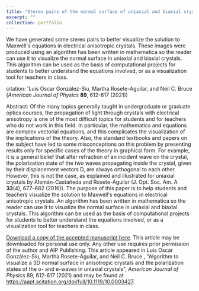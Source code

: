 ```yaml
---
title: "Stereo pairs of the normal surface of uniaxial and biaxial crystals"
excerpt: ""
collection: portfolio
---
```


We have generated some stereo pairs to better visualize the solution to Maxwell's equations in electrical anisotropic crystals. These images were produced using an algorithm has been written in mathematica so the reader can use it to visualize the normal surface in uniaxial and biaxial crystals. This algorithm can be used as the basis of computational projects for students to better understand the equations involved, or as a visualization tool for teachers in class.

citation: 'Luis Oscar González-Siu, Martha Rosete-Aguilar, and Neil C. Bruce (<i>American Journal of Physics</i> <b>89</b>, 612-617 (2021))

Abstract: Of the many topics generally taught in undergraduate or graduate optics courses, the propagation of light through crystals with electrical anisotropy is one of the most difficult topics for students and for teachers who do not work in this field. In particular, the mathematics and equations are complex vectorial equations, and this complicates the visualization of the implications of the theory. Also, the standard textbooks and papers on the subject have led to some misconceptions on this problem by presenting results only for specific cases of the theory in graphical form. For example, it is a general belief that after refraction of an incident wave on the crystal, the polarization state of the two waves propagating inside the crystal, given by their displacement vectors D, are always orthogonal to each other. However, this is not the case, as explained and illustrated for uniaxial crystals by Alemán-Castañeda and Rosete-Aguilar (J. Opt. Soc. Am. A <b>33</b>(4), 677–682 (2016)). The purpose of this paper is to help students and teachers visualize the solution to Maxwell's equations in electrical anisotropic crystals. An algorithm has been written in mathematica so the reader can use it to visualize the normal surface in uniaxial and biaxial crystals. This algorithm can be used as the basis of computational projects for students to better understand the equations involved, or as a visualization tool for teachers in class.

[Download a copy of the accepted manuscript here](https://oscarglzsiu.github.io/files/AJP21-AR-00009.pdf). This article may be downloaded for personal use only. Any other use requires prior permission of the author and AIP Publishing. This article appeared in Luis Oscar González-Siu, Martha Rosete-Aguilar, and Neil C. Bruce , "Algorithm to visualize a 3D normal surface in anisotropic crystals and the polarization states of the o- and e-waves in uniaxial crystals", <i>American Journal of Physics</i> 89, 612-617 (2021) and may be found at https://aapt.scitation.org/doi/full/10.1119/10.0003427.
